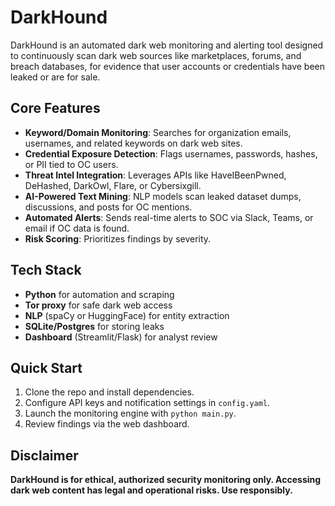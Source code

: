 # DarkHound

DarkHound is an automated dark web monitoring and alerting tool designed to continuously scan dark web sources like marketplaces, forums, and breach databases, for evidence that user accounts or credentials have been leaked or are for sale.

## Core Features

- **Keyword/Domain Monitoring**: Searches for organization emails, usernames, and related keywords on dark web sites.
- **Credential Exposure Detection**: Flags usernames, passwords, hashes, or PII tied to OC users.
- **Threat Intel Integration**: Leverages APIs like HaveIBeenPwned, DeHashed, DarkOwl, Flare, or Cybersixgill.
- **AI-Powered Text Mining**: NLP models scan leaked dataset dumps, discussions, and posts for OC mentions.
- **Automated Alerts**: Sends real-time alerts to SOC via Slack, Teams, or email if OC data is found.
- **Risk Scoring**: Prioritizes findings by severity.

## Tech Stack

- **Python** for automation and scraping
- **Tor proxy** for safe dark web access
- **NLP** (spaCy or HuggingFace) for entity extraction
- **SQLite/Postgres** for storing leaks
- **Dashboard** (Streamlit/Flask) for analyst review

## Quick Start

1. Clone the repo and install dependencies.
2. Configure API keys and notification settings in `config.yaml`.
3. Launch the monitoring engine with `python main.py`.
4. Review findings via the web dashboard.

## Disclaimer

**DarkHound is for ethical, authorized security monitoring only. Accessing dark web content has legal and operational risks. Use responsibly.**
